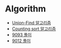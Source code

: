 # Algorithm

+ [Union-Find 알고리즘](https://velog.io/@sun02/Union-Find-알고리즘)
+ [Counting sort 알고리즘](https://velog.io/@sun02/Counting-sort-계수정렬-알고리즘)
+ [9093 풀이](https://velog.io/@sun02/Swift-백준-9093-단어뒤집기)
+ [9012 풀이](https://velog.io/@sun02/Swift-백준-9012-괄호)
